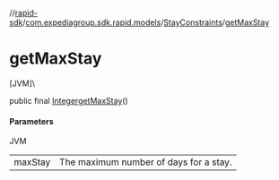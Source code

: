 //[rapid-sdk](../../../index.md)/[com.expediagroup.sdk.rapid.models](../index.md)/[StayConstraints](index.md)/[getMaxStay](get-max-stay.md)

# getMaxStay

[JVM]\

public final [Integer](https://docs.oracle.com/javase/8/docs/api/java/lang/Integer.html)[getMaxStay](get-max-stay.md)()

#### Parameters

JVM

| | |
|---|---|
| maxStay | The maximum number of days for a stay. |
